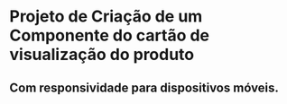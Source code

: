 <h1> Projeto de Criação de um Componente do cartão de visualização do produto</h1>
<h2>Com responsividade para dispositivos móveis.</h2>
